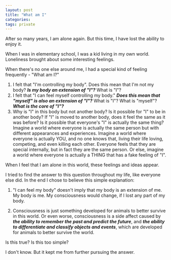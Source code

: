 ```yaml
---
layout: post
title: "What am I"
categories:
tags: private
---
```


After so many years, I am alone again. But this time, I have lost the ability to enjoy it. 

When I was in elementary school, I was a kid living in my own world. Loneliness brought about some interesting feelings. 

When there's no one else around me, I had a special kind of feeling frequently - "What am I?"

1. I felt that "I'm controlling my body". Does this mean that I'm not my body? ***Is my body an extension of "I"?*** What is "I"? 
2. I felt that "I can feel myself controlling my body."  ***Does this mean that "myself" is also an extension of "I"?*** What is "I"? What is "myself"? ***What is the core of "I"?***
3. Why is "I" in this body but not another body? Is it possible for "I" to be in another body? If "I" is moved to another body, does it feel the same as it was before? Is it possible that everyone's "I" is actually the same thing? Imagine a world where everyone is actually the same person but with different appearances and experiences. Imagine a world where everyone is actually YOU, and no one knows that, living their life loving, competing, and even killing each other. Everyone feels that they are special internally, but in fact they are the same person. Or else, imagine a world where everyone is actually a THING that has a fake feeling of "I". 

When I feel that I am alone in this world, these feelings and ideas appear. 

I tried to find the answer to this question throughout my life, like everyone else did. In the end I chose to believe this simple explanation:

1. "I can feel my body" doesn't imply that my body is an extension of me. My body is me. My consciousness would change, if I lost any part of my body. 

2. Consciousness is just something developed for animals to better survive in this world. Or even worse, consciousness is a side affect caused by ***the ability to remember the past and predict the future***, and ***the ability to differentiate and classify objects and events***, which are developed for animals to better survive the world. 

Is this true? Is this too simple? 

I don't know. But it kept me from further pursuing the answer.

